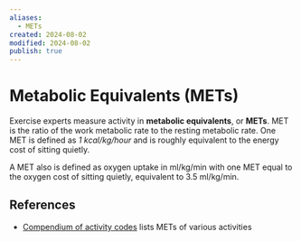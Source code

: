 ```yaml
---
aliases:
  - METs
created: 2024-08-02
modified: 2024-08-02
publish: true
---
```


# Metabolic Equivalents (METs)

Exercise experts measure activity in **metabolic equivalents**, or **METs**. MET is the ratio of the work metabolic rate to the resting metabolic rate. One MET is defined as *1 kcal/kg/hour* and is roughly equivalent to the energy cost of sitting quietly. 

A MET also is defined as oxygen uptake in ml/kg/min with one MET equal to the oxygen cost of sitting quietly, equivalent to 3.5 ml/kg/min.

## References
- [Compendium of activity codes](http://download.lww.com/wolterskluwer_vitalstream_com/permalink/mss/a/mss_43_8_2011_06_13_ainsworth_202093_sdc1.pdf) lists METs of various activities